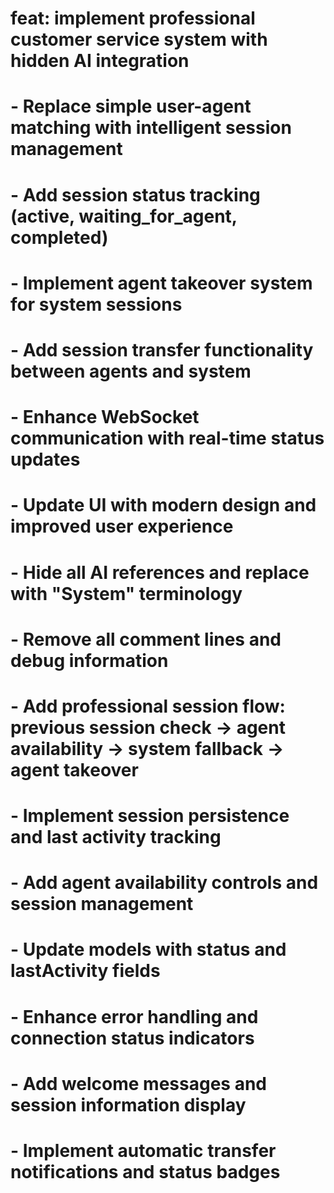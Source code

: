 # feat: implement professional customer service system with hidden AI integration

# - Replace simple user-agent matching with intelligent session management
# - Add session status tracking (active, waiting_for_agent, completed)
# - Implement agent takeover system for system sessions
# - Add session transfer functionality between agents and system
# - Enhance WebSocket communication with real-time status updates
# - Update UI with modern design and improved user experience
# - Hide all AI references and replace with "System" terminology
# - Remove all comment lines and debug information
# - Add professional session flow: previous session check → agent availability → system fallback → agent takeover
# - Implement session persistence and last activity tracking
# - Add agent availability controls and session management
# - Update models with status and lastActivity fields
# - Enhance error handling and connection status indicators
# - Add welcome messages and session information display
# - Implement automatic transfer notifications and status badges